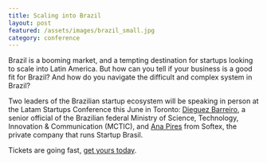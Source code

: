 ```yaml
---
title: Scaling into Brazil
layout: post
featured: /assets/images/brazil_small.jpg
category: conference
---
```

<p>
Brazil is a booming market, and a tempting destination for startups looking to scale into Latin America. But how can you tell if your business is a good fit for Brazil? And how do you navigate the difficult and complex system in Brazil?
</p>

<p>
Two leaders of the Brazilian startup ecosystem will be speaking in person at the Latam Startups Conference this June in Toronto: <a href="/dieguez-barreiro-bio.html">Dieguez Barreiro</a>, a senior official of the Brazilian federal Ministry of Science, Technology, Innovation &amp; Communication (MCTIC), and <a href="/ana-pires-bio.html">Ana Pires</a> from Softex, the private company that runs Startup Brasil.
</p>
<p>
Tickets are going fast, <a href="/tickets.html">get yours today</a>.
</p>
